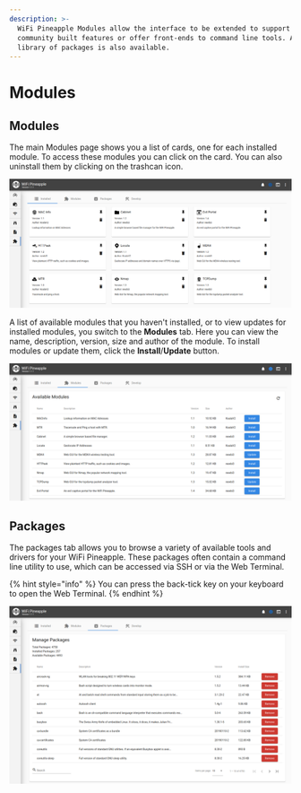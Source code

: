 ```yaml
---
description: >-
  WiFi Pineapple Modules allow the interface to be extended to support new
  community built features or offer front-ends to command line tools. A vast
  library of packages is also available.
---
```


# Modules

## Modules

The main Modules page shows you a list of cards, one for each installed module. To access these modules you can click on the card. You can also uninstall them by clicking on the trashcan icon.

![](../.gitbook/assets/image%20%2820%29.png)

A list of available modules that you haven't installed, or to view updates for installed modules, you switch to the **Modules** tab. Here you can view the name, description, version, size and author of the module. To install modules or update them, click the **Install**/**Update** button.

![](../.gitbook/assets/image%20%2821%29.png)

## Packages

The packages tab allows you to browse a variety of available tools and drivers for your WiFi Pineapple. These packages often contain a command line utility to use, which can be accessed via SSH or via the Web Terminal.

{% hint style="info" %}
You can press the back-tick key on your keyboard to open the Web Terminal.
{% endhint %}

![](../.gitbook/assets/image%20%2818%29.png)



